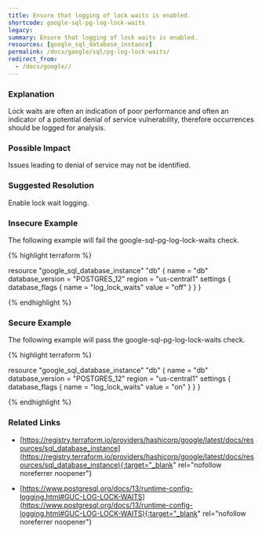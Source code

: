 ```yaml
---
title: Ensure that logging of lock waits is enabled.
shortcode: google-sql-pg-log-lock-waits
legacy: 
summary: Ensure that logging of lock waits is enabled. 
resources: [google_sql_database_instance] 
permalink: /docs/google/sql/pg-log-lock-waits/
redirect_from: 
  - /docs/google//
---
```


### Explanation

Lock waits are often an indication of poor performance and often an indicator of a potential denial of service vulnerability, therefore occurrences should be logged for analysis.

### Possible Impact
Issues leading to denial of service may not be identified.

### Suggested Resolution
Enable lock wait logging.


### Insecure Example

The following example will fail the google-sql-pg-log-lock-waits check.

{% highlight terraform %}

resource "google_sql_database_instance" "db" {
	name             = "db"
	database_version = "POSTGRES_12"
	region           = "us-central1"
	settings {
		database_flags {
			name  = "log_lock_waits"
			value = "off"
		}
	}
}
			
{% endhighlight %}



### Secure Example

The following example will pass the google-sql-pg-log-lock-waits check.

{% highlight terraform %}

resource "google_sql_database_instance" "db" {
	name             = "db"
	database_version = "POSTGRES_12"
	region           = "us-central1"
	settings {
		database_flags {
			name  = "log_lock_waits"
			value = "on"
		}
	}
}
			
{% endhighlight %}



### Related Links


- [https://registry.terraform.io/providers/hashicorp/google/latest/docs/resources/sql_database_instance](https://registry.terraform.io/providers/hashicorp/google/latest/docs/resources/sql_database_instance){:target="_blank" rel="nofollow noreferrer noopener"}

- [https://www.postgresql.org/docs/13/runtime-config-logging.html#GUC-LOG-LOCK-WAITS](https://www.postgresql.org/docs/13/runtime-config-logging.html#GUC-LOG-LOCK-WAITS){:target="_blank" rel="nofollow noreferrer noopener"}


